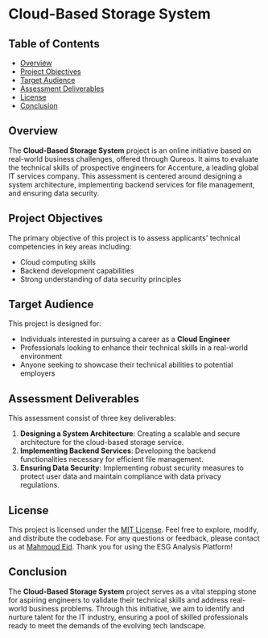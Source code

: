 # Cloud-Based Storage System

## Table of Contents
- [Overview](#overview)
- [Project Objectives](#project-objectives)
- [Target Audience](#target-audience)
- [Assessment Deliverables](#assessment-deliverables)
- [License](#license)
- [Conclusion](#conclusion)

## Overview
The **Cloud-Based Storage System** project is an online initiative based on real-world business challenges, offered through Qureos. It aims to evaluate the technical skills of prospective engineers for Accenture, a leading global IT services company. This assessment is centered around designing a system architecture, implementing backend services for file management, and ensuring data security.

## Project Objectives
The primary objective of this project is to assess applicants' technical competencies in key areas including:
- Cloud computing skills
- Backend development capabilities
- Strong understanding of data security principles

## Target Audience
This project is designed for:
- Individuals interested in pursuing a career as a **Cloud Engineer**
- Professionals looking to enhance their technical skills in a real-world environment
- Anyone seeking to showcase their technical abilities to potential employers


## Assessment Deliverables
This assessment consist of three key deliverables:
1. **Designing a System Architecture**: Creating a scalable and secure architecture for the cloud-based storage service.
2. **Implementing Backend Services**: Developing the backend functionalities necessary for efficient file management.
3. **Ensuring Data Security**: Implementing robust security measures to protect user data and maintain compliance with data privacy regulations.

## License
This project is licensed under the [MIT License](LICENSE). Feel free to explore, modify, and distribute the codebase.
For any questions or feedback, please contact us at [Mahmoud Eid](mailto:eng.mahmod.eid.elsayed@gmail.com). Thank you for using the ESG Analysis Platform!

## Conclusion
The **Cloud-Based Storage System** project serves as a vital stepping stone for aspiring engineers to validate their technical skills and address real-world business problems. Through this initiative, we aim to identify and nurture talent for the IT industry, ensuring a pool of skilled professionals ready to meet the demands of the evolving tech landscape.

